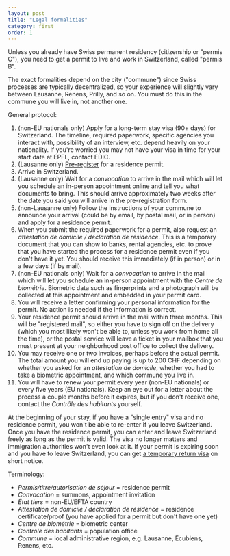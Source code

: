 ```yaml
---
layout: post
title: "Legal formalities"
category: first
order: 1
---
```


Unless you already have Swiss permanent residency (citizenship or "permis C"), you need to get a permit to live and work in Switzerland, called "permis B".

The exact formalities depend on the city ("commune") since Swiss processes are typically decentralized,
so your experience will slightly vary between Lausanne, Renens, Prilly, and so on.
You must do this in the commune you will live in, not another one.

General protocol:
1. (non-EU nationals only) Apply for a long-term stay visa (90+ days) for Switzerland.
   The timeline, required paperwork, specific agencies you interact with, possibility of an interview, etc. depend heavily on your nationality.
   If you're worried you may not have your visa in time for your start date at EPFL, contact EDIC.
2. (Lausanne only) [Pre-register](https://www.lausanne.ch/prestations/controle-des-habitants/etudiants-formalite-sejour.html) for a residence permit.
3. Arrive in Switzerland.
4. (Lausanne only) Wait for a *convocation* to arrive in the mail which will let you schedule an in-person appointment online and tell you what documents to bring.
   This should arrive approximately two weeks after the date you said you will arrive in the pre-registration form.
5. (non-Lausanne only) Follow the instructions of your commune to announce your arrival (could be by email, by postal mail, or in person) and apply for a residence permit.
6. When you submit the required paperwork for a permit, also request an *attestation de domicile / déclaration de résidence*.
   This is a temporary document that you can show to banks, rental agencies, etc. to prove that you have started the process for a residence permit even if you don't have it yet.
   You should receive this immediately (if in person) or in a few days (if by mail).
7. (non-EU nationals only) Wait for a *convocation* to arrive in the mail which will let you schedule an in-person appointment with the *Centre de biométrie*.
   Biometric data such as fingerprints and a photograph will be collected at this appointment and embedded in your permit card.
8. You will receive a letter confirming your personal information for the permit. No action is needed if the information is correct.
9. Your residence permit should arrive in the mail within three months.
   This will be "registered mail", so either you have to sign off on the delivery (which you most likely won't be able to, unless you work from home all the time),
   or the postal service will leave a ticket in your mailbox that you must present at your neighborhood post office to collect the delivery.
10. You may receive one or two invoices, perhaps before the actual permit.
    The total amount you will end up paying is up to 200 CHF depending on whether you asked for an *attestation de domicile*, whether you had to take a biometric appointment, and which commune you live in.
11. You will have to renew your permit every year (non-EU nationals) or every five years (EU nationals).
    Keep an eye out for a letter about the process a couple months before it expires, but if you don't receive one, contact the *Contrôle des habitants* yourself.

At the beginning of your stay, if you have a "single entry" visa and no residence permit, you won't be able to re-enter if you leave Switzerland.
Once you have the residence permit, you can enter and leave Switzerland freely as long as the permit is valid.
The visa no longer matters and immigration authorities won't even look at it.
If your permit is expiring soon and you have to leave Switzerland, you can get [a temporary return visa](https://www.vd.ch/themes/population/population-etrangere/entree-et-sejour/visa-de-retour-en-attente-du-renouvellement-du-titre-de-sejour-2) on short notice.

Terminology:
* *Permis/titre/autorisation de séjour* = residence permit
* *Convocation* = summons, appointment invitation
* *État tiers* = non-EU/EFTA country
* *Attestation de domicile / déclaration de résidence* = residence certificate/proof (you have applied for a permit but don't have one yet)
* *Centre de biométrie* = biometric center
* *Contrôle des habitants* = population office
* *Commune* = local administrative region, e.g. Lausanne, Ecublens, Renens, etc.
